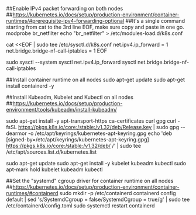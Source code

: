 ##Enable IPv4 packet forwarding on both nodes
##https://kubernetes.io/docs/setup/production-environment/container-runtimes/#prerequisite-ipv4-forwarding-optional
##It's a single command starting from cat to the 3rd line EOF, make sure copy and paste in one go.
modprobe br_netfilter
echo "br_netfilter" > /etc/modules-load.d/k8s.conf

cat <<EOF | sudo tee /etc/sysctl.d/k8s.conf
net.ipv4.ip_forward = 1
net.bridge.bridge-nf-call-iptables = 1
EOF

sudo sysctl --system
sysctl net.ipv4.ip_forward
sysctl net.bridge.bridge-nf-call-iptables


##Install container runtime on all nodes
sudo apt-get update
sudo apt-get install containerd -y

##Install Kubeadm, Kubelet and Kubectl on all nodes
##https://kubernetes.io/docs/setup/production-environment/tools/kubeadm/install-kubeadm/

sudo apt-get install -y apt-transport-https ca-certificates curl gpg
curl -fsSL https://pkgs.k8s.io/core:/stable:/v1.32/deb/Release.key | sudo gpg --dearmor -o /etc/apt/keyrings/kubernetes-apt-keyring.gpg
echo 'deb [signed-by=/etc/apt/keyrings/kubernetes-apt-keyring.gpg] https://pkgs.k8s.io/core:/stable:/v1.32/deb/ /' | sudo tee /etc/apt/sources.list.d/kubernetes.list

sudo apt-get update
sudo apt-get install -y kubelet kubeadm kubectl
sudo apt-mark hold kubelet kubeadm kubectl

##Set the "systemd" cgroup driver for container runtime on all nodes
##https://kubernetes.io/docs/setup/production-environment/container-runtimes/#containerd
sudo mkdir -p /etc/containerd
containerd config default | sed 's/SystemdCgroup = false/SystemdCgroup = true/g' | sudo tee /etc/containerd/config.toml
sudo systemctl restart containerd